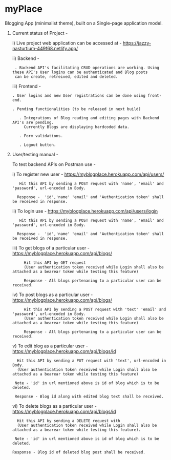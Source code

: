 # myPlace
Blogging App (minimalist theme), built on a Single-page application model.

1. Current status of Project -
    
    i) Live project web application can be accessed at - https://jazzy-nasturtium-449f68.netlify.app/


    ii) Backend -
    
        . Backend API's facilitating CRUD operations are working. Using these API's User logins can be authenticated and Blog posts 
        can be create, retreived, edited and deleted.
      
    iii) Frontend -
    
       . User logins and new User registrations can be done using front-end.
       
       . Pending functionalities (to be released in next build) 
       
          . Integrations of Blog reading and editing pages with Backend API's are pending. 
            Currently Blogs are displaying hardcoded data.
          
          . Form validations.
          
          . Logout button.
          
2. User/testing manual - 
 
    To test backend APIs on Postman use -
    
      i) To register new user -  https://myblogplace.herokuapp.com/api/users/
      
          Hit this API by sending a POST request with 'name', 'email' and 'password', url-encoded in Body.
          
         Response -  'id','name' 'email' and 'Authentication token' shall be received in response.
          
      ii) To login use - https://myblogplace.herokuapp.com/api/users/login
      
          Hit this API by sending a POST request with 'name', 'email' and 'password', url-encoded in Body.
          
         Response -  'id','name' 'email' and 'Authentication token' shall be received in response.
          
      iii) To get blogs of a particular user - https://myblogplace.herokuapp.com/api/blogs/
      
            Hit this API by GET request 
            (User authentication token received while Login shall also be attached as a bearear token while testing this feature)
       
            Response - All blogs pertenaning to a particular user can be received.
       
       
      iv) To post blogs as a particular user - https://myblogplace.herokuapp.com/api/blogs/
      
            Hit this API by sending a POST request with 'text' 'email' and 'password', url-encoded in Body. 
            (User authentication token received while Login shall also be attached as a bearear token while testing this feature)
       
            Response - All blogs pertenaning to a particular user can be received.      
      
      v) To edit blog as a particular user - https://myblogplace.herokuapp.com/api/blogs/id
      
         Hit this API by sending a PUT request with 'text', url-encoded in Body. 
         (User authentication token received while Login shall also be attached as a bearear token while testing this feature)
      
        Note - 'id' in url mentioned above is id of blog which is to be deleted.
       
        Response - Blog id along with edited blog text shall be received. 
       
     vi) To delete blogs as a particular user - https://myblogplace.herokuapp.com/api/blogs/id
      
         Hit this API by sending a DELETE request with 
         (User authentication token received while Login shall also be attached as a bearear token while testing this feature).
      
        Note - 'id' in url mentioned above is id of blog which is to be deleted.
       
       Response - Blog id of deleted blog post shall be received.
       
       
